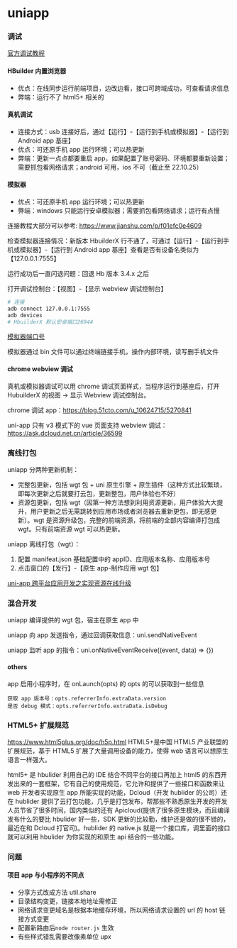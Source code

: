 # uniapp

### 调试

[官方调试教程](https://uniapp.dcloud.net.cn/tutorial/run-and-debug.html)

#### HBuilder 内置浏览器

- 优点：在线同步运行前端项目，边改边看，接口可跨域成功，可查看请求信息
- 弊端：运行不了 html5+ 相关的

#### 真机调试

- 连接方式：usb 连接好后，通过【运行】-【运行到手机或模拟器】-【运行到 Android app 基座】
- 优点：可还原手机 app 运行环境；可以热更新
- 弊端：更新一点点都要重启 app，如果配置了账号密码、环境都要重新设置；需要抓包看网络请求；android 可用，ios 不可（截止至 22.10.25）

#### 模拟器

- 优点：可还原手机 app 运行环境；可以热更新
- 弊端：windows 只能运行安卓模拟器；需要抓包看网络请求；运行有点慢

连接教程大部分可以参考: <https://www.jianshu.com/p/f01efc0e4609>

检查模拟器连接情况：新版本 HbuilderX 行不通了，可通过【运行】-【运行到手机或模拟器】-【运行到 Android app 基座】查看是否有设备名类似为【127.0.0.1:7555】

运行成功后一直闪退问题：回退 Hb 版本 3.4.x 之后

打开调试控制台：【视图】-【显示 webview 调试控制台】

```bash
# 连接
adb connect 127.0.0.1:7555
adb devices
# HbuilderX 默认安卓端口26944
```

[模拟器端口号](https://www.jianshu.com/p/5eb851ff1a16)

模拟器通过 bin 文件可以通过终端链接手机，操作内部环境，读写删手机文件

#### chrome webview 调试

真机或模拟器调试可以用 chrome 调试页面样式，当程序运行到基座后，打开 HubuilderX 的视图 -> 显示 Webview 调试控制台。

chrome 调试 app：<https://blog.51cto.com/u_10624715/5270841>

uni-app 只有 v3 模式下的 vue 页面支持 webview 调试：<https://ask.dcloud.net.cn/article/36599>

### 离线打包

uniapp 分两种更新机制：

- 完整包更新，包括 wgt 包 + uni 原生引擎 + 原生插件（这种方式比较繁琐，即每次更新之后就要打云包，更新整包，用户体验也不好）
- 资源包更新，包括 wgt（因第一种方法想到利用资源更新，用户体验大大提升，用户更新之后无需跳转到应用市场或者浏览器去重新更包，即无感更新）。wgt 是资源升级包，完整的前端资源，将前端的全部内容编译打包成 wgt。只有前端资源 wgt 可以热更新。

uniapp 离线打包（wgt）：

1. 配置 manifeat.json 基础配置中的 appID、应用版本名称、应用版本号
2. 点击窗口的【发行】-【原生 app-制作应用 wgt 包】

[uni-app 跨平台应用开发之实现资源在线升级](https://www.php.cn/uni-app/489365.html)

### 混合开发

uniapp 编译提供的 wgt 包，宿主在原生 app 中

uniapp 向 app 发送指令，通过回调获取信息：uni.sendNativeEvent

uniapp 监听 app 的指令：uni.onNativeEventReceive((event, data) => {})

#### others

app 启用小程序时，在 onLaunch(opts) 的 opts 的可以获取到一些信息

```
获取 app 版本号：opts.referrerInfo.extraData.version
是否 debug 模式：opts.referrerInfo.extraData.isDebug
```

### HTML5+ 扩展规范

<https://www.html5plus.org/doc/h5p.html>
HTML5+是中国 HTML5 产业联盟的扩展规范，基于 HTML5 扩展了大量调用设备的能力，使得 web 语言可以想原生语言一样强大。

html5+ 是 hbulider 利用自己的 IDE 结合不同平台的接口再加上 html5 的东西开发出来的一套框架，它有自己的使用规范，它允许和提供了一些接口和函数来让 web 开发者实现原生 app 所能实现的功能，Dcloud（开发 hublider 的公司）还在 hublider 提供了云打包功能，几乎是打包发布，帮那些不熟悉原生开发的开发人员节省了很多时间，国内类似的还有 Apicloud(提供了很多原生模块，而且编译发布什么的要比 hbulider 好一些，SDK 更新的比较勤，维护还是做的很不错的，最近在和 Dcloud 打官司)。hublider 的 native.js 就是一个接口库，调里面的接口就可以利用 hbulider 为你实现的和原生 api 结合的一些功能。

### 问题

#### 项目 app 与小程序的不同点

- 分享方式改成方法 util.share
- 目录结构变更，链接本地地址需修正
- 网络请求变更域名是根据本地缓存环境，所以网络请求设置的 url 的 host 链接方式变更
- 配置新路由后`node router.js` 生效
- 有些样式错乱需要改像素单位 upx
